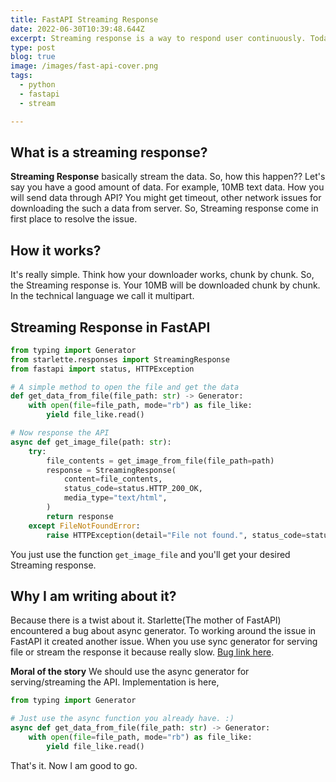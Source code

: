 ```yaml
---
title: FastAPI Streaming Response
date: 2022-06-30T10:39:48.644Z
excerpt: Streaming response is a way to respond user continuously. Today we will learn how to properly use the steaming response.
type: post
blog: true
image: /images/fast-api-cover.png
tags:
  - python
  - fastapi
  - stream

---
```

## What is a streaming response?
**Streaming Response** basically stream the data. So, how this happen?? Let's say you have a good amount of data. For example, 10MB text data. How you will send data through API? You might get timeout, other network issues for downloading the such a data from server. So, Streaming response come in first place to resolve the issue.

## How it works?
It's really simple. Think how your downloader works, chunk by chunk. So, the Streaming response is. Your 10MB will be downloaded chunk by chunk. In the technical language we call it multipart.

## Streaming Response in FastAPI
```python
from typing import Generator
from starlette.responses import StreamingResponse
from fastapi import status, HTTPException

# A simple method to open the file and get the data
def get_data_from_file(file_path: str) -> Generator:
    with open(file=file_path, mode="rb") as file_like:
        yield file_like.read()

# Now response the API
async def get_image_file(path: str):
    try:
        file_contents = get_image_from_file(file_path=path)
        response = StreamingResponse(
            content=file_contents,
            status_code=status.HTTP_200_OK,
            media_type="text/html",
        )
        return response
    except FileNotFoundError:
        raise HTTPException(detail="File not found.", status_code=status.HTTP_404_NOT_FOUND)
```
You just use the function `get_image_file` and you'll get your desired Streaming response.  

## Why I am writing about it?
Because there is a twist about it. Starlette(The mother of FastAPI) encountered a bug about async generator. To working around the issue in FastAPI it created another issue. When you use sync generator for serving file or stream the response it because really slow.
[Bug link here](https://github.com/encode/starlette/issues/793).

**Moral of the story** We should use the async generator for serving/streaming the API. Implementation is here,
```python
from typing import Generator

# Just use the async function you already have. :)
async def get_data_from_file(file_path: str) -> Generator:
    with open(file=file_path, mode="rb") as file_like:
        yield file_like.read()

```

That's it. Now I am good to go. 